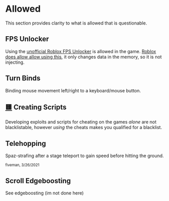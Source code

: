 # Allowed
This section provides clarity to what is allowed that is questionable.

## FPS Unlocker
Using the [unofficial Roblox FPS Unlocker](https://github.com/axstin/rbxfpsunlocker) is allowed in the game. [Roblox does allow allow using this](https://devforum.roblox.com/t/does-roblox-allow-the-use-of-fps-unlockers/486458/2), it only changes data in the memory, so it is not injecting.

## Turn Binds
Binding mouse movement left/right to a keyboard/mouse button.

## [🟨](https://github.com/insyri/strafes.net-moderation-document-draft/blob/main/moderator-decision-tables.md#creating-scripts) Creating Scripts
Developing exploits and scripts for cheating on the games *alone* are not blacklistable, however *using* the cheats makes you qualified for a blacklist.

## Telehopping
Spaz-strafing after a stage teleport to gain speed before hitting the ground.

<sub>fiveman, 3/26/2021</sub>

## Scroll Edgeboosting
See edgeboosting (im not done here)
